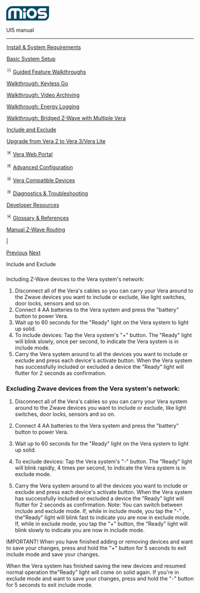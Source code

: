 ![](skins/mios/images/logo.png)

UI5 manual

  
---  
  
![](images/spacer.gif)[Install & System
Requirements](index.html#!docs5/installation_and_system_requirements_en_3lite_all.md)

![](images/spacer.gif)[Basic System Setup ](index.html#!docs5/getting_started_en_3lite_all.md)

![](skins/mios/images/minus.gif)[Guided Feature Walkthroughs
](features_en_3lite_all.html)

![](images/spacer.gif)[Walkthrough: Keyless Go](index.html#!docs5/keyless_en_3lite_all.md)

![](images/spacer.gif)[Walkthrough: Video Archiving](index.html#!docs5/video_archiving_en_3lite_all.md)

![](images/spacer.gif)[Walkthrough: Energy Logging](index.html#!docs5/energy_logging_en_3lite_all.md)

![](images/spacer.gif)[Walkthrough: Bridged Z-Wave with Multiple Vera](index.html#!docs5/multiple_units_en_3lite_all.md)

![](images/spacer.gif)[Include and Exclude](index.html#!docs5/include_mode_en_3lite_all.md)

![](images/spacer.gif)[Upgrade from Vera 2 to Vera 3/Vera Lite](index.html#!docs5/upgrade_en_3lite_all.md)

![](skins/mios/images/plus.gif)[Vera Web Portal](index.html#!docs5/web_portal_en_3lite_all.md)

![](skins/mios/images/plus.gif)[Advanced
Configuration](index.html#!docs5/advanced_configuration_en_3lite_all.md)

![](skins/mios/images/plus.gif)[Vera Compatible
Devices](index.html#!docs5/supported_hardware_en_3lite_all.md)

![](skins/mios/images/plus.gif)[Diagnostics &
Troubleshooting](index.html#!docs5/troubleshooting_en_3lite_all.md)

![](images/spacer.gif)[Developer Resources](index.html#!docs5/developers_en_3lite_all.md)

![](skins/mios/images/plus.gif)[Glossary &
References](index.html#!docs5/reference_en_3lite_all.md)

![](images/spacer.gif)[Manual Z-Wave Routing](index.html#!docs5/ManualRoute_en_3lite_all.md)

|

[Previous](index.html#!docs5/multiple_units_en_3lite_all.html) [Next](upgrade_en_3lite_all.md)

Include and Exclude

###

Including Z-Wave devices to the Vera system's network:

  1. Disconnect all of the Vera's cables so you can carry your Vera around to the Zwave devices you want to include or exclude, like light switches, door locks, sensors and so on.
  2. Connect 4 AA batteries to the Vera system and press the "battery" button to power Vera.
  3. Wait up to 60 seconds for the "Ready" light on the Vera system to light up solid.
  4. To include devices:  Tap the Vera system's "+" button.  The "Ready" light will blink slowly, once per second, to indicate the Vera system is in include mode.
  5. Carry the Vera system around to all the devices you want to include or exclude and press each device's activate button.  When the Vera system has successfully included or excluded a device the "Ready" light will flutter for 2 seconds as confirmation.

### Excluding Zwave devices from the Vera system's network:

  1. Disconnect all of the Vera's cables so you can carry your Vera system around to the Zwave devices you want to include or exclude, like light switches, door locks, sensors and so on.
  2. Connect 4 AA batteries to the Vera system and press the "battery" button to power Vera.
  3. Wait up to 60 seconds for the "Ready" light on the Vera system to light up solid.
  4. To exclude devices:  Tap the Vera system's "-" button.  The "Ready"  light will blink rapidly, 4 times per second, to indicate the Vera system is in exclude mode.  

  5. Carry the Vera system around to all the devices you want to include or exclude and press each device's activate button.  When the Vera system has successfully included or excluded a device the "Ready" light will flutter for 2 seconds as confirmation.
Note: You can switch between include and exclude mode.  If, while in include
mode, you tap the "-" , the"Ready"  light will blink fast to indicate you are
now in exclude mode.  If, while in exclude mode, you tap the "+" button, the
"Ready" light will blink slowly to indicate you are now in include mode.

  

IMPORTANT! When you have finished adding or removing devices and want to save
your changes, press and hold the "+" button for 5 seconds to exit include mode
and save your changes.

  

When the Vera system has finished saving the new devices and resumed normal
operation the"Ready" light will come on solid again.  If you're in exclude
mode and want to save your changes, press and hold the "-" button for 5
seconds to exit include mode.  

  

  

